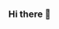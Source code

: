 ### Hi there 👋

<!--
**WahidBawa/WahidBawa** is a ✨ _special_ ✨ repository because its `README.md` (this file) appears on your GitHub profile.

- 🔭 I’m currently working on some Discord bots in Python 🐍
- 📫 How to reach me: wahidbawa10@gmail.com
- ⚡ Fun fact: I'm a 🦆, quack quack
- ✨ Best Lang: Python 🐍

<!-- Thanks for the stuff below rooch (https://github.com/FerruccioSisti/)

[![My GitHub stats](https://github-readme-stats.vercel.app/api?username=WahidBawa&count_private=true&show_icons=true&include_all_commits=true&theme=merko)](https://github.com/WahidBawa/github-readme-stats)

[![Top Langs](https://github-readme-stats.vercel.app/api/top-langs/?username=WahidBawa&layout=compact&theme=merko)](https://github.com/WahidBawa/github-readme-stats)
